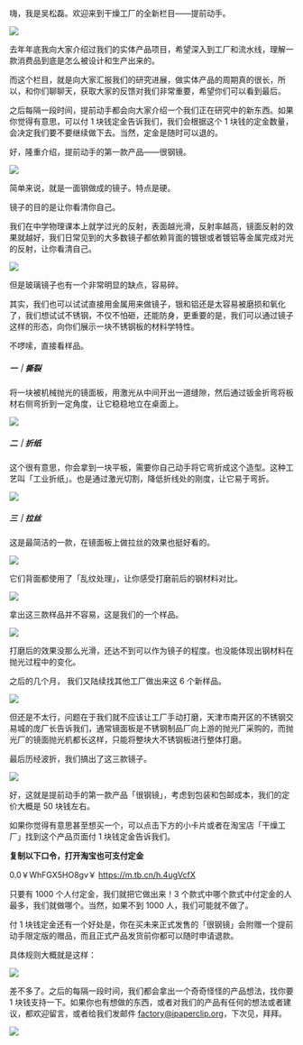 

嗨，我是吴松磊。欢迎来到干燥工厂的全新栏目——提前动手。

![](https://cdn.jsdelivr.net/gh/just-prog/static/img/202108151032869.png)

去年年底我向大家介绍过我们的实体产品项目，希望深入到工厂和流水线，理解一款消费品到底是怎么被设计和生产出来的。

而这个栏目，就是向大家汇报我们的研究进展，做实体产品的周期真的很长，所以，和你们聊聊天，获取大家的反馈对我们非常重要，希望你们可以看到最后。

之后每隔一段时间，提前动手都会向大家介绍一个我们正在研究中的新东西。如果你觉得有意思，可以付 1 块钱定金告诉我们，我们会根据这个 1 块钱的定金数量，会决定我们要不要继续做下去。当然，定金是随时可以退的。

好，隆重介绍，提前动手的第一款产品——很钢镜。

![](https://cdn.jsdelivr.net/gh/just-prog/static/img/202108151032863.png)

简单来说，就是一面钢做成的镜子。特点是硬。

镜子的目的是让你看清你自己。

我们在中学物理课本上就学过光的反射，表面越光滑，反射率越高，镜面反射的效果就越好，我们日常见到的大多数镜子都依赖背面的镀银或者镀铝等金属完成对光的反射，让你看清自己。

![](https://cdn.jsdelivr.net/gh/just-prog/static/img/202108151032043.png)

但是玻璃镜子也有一个非常明显的缺点，容易碎。

其实，我们也可以试试直接用金属用来做镜子，银和铝还是太容易被磨损和氧化了，我们想试试不锈钢，不仅不怕砸，还能防身，更重要的是，我们可以通过镜子这样的形态，向你们展示一块不锈钢板的材料学特性。

不啰嗦，直接看样品。

##### **一｜撕裂**

将一块被机械抛光的镜面板，用激光从中间开出一道缝隙，然后通过钣金折弯将板材右侧弯折到一定角度，让它稳稳地立在桌面上。

![](https://cdn.jsdelivr.net/gh/just-prog/static/img/202108151032211.jpg)

##### **二｜折纸**

这个很有意思，你会拿到一块平板，需要你自己动手将它弯折成这个造型。这种工艺叫「工业折纸」。也是通过激光切割，降低折线处的刚度，让它易于弯折。

![](https://cdn.jsdelivr.net/gh/just-prog/static/img/202108151032354.jpg)

##### **三｜拉丝**

这是最简洁的一款，在镜面板上做拉丝的效果也挺好看的。

![](https://cdn.jsdelivr.net/gh/just-prog/static/img/202108151032402.jpg)

它们背面都使用了「乱纹处理」，让你感受打磨前后的钢材料对比。

![](https://cdn.jsdelivr.net/gh/just-prog/static/img/202108151032846.jpg)

拿出这三款样品并不容易，这是我们的一个样品。

![](https://cdn.jsdelivr.net/gh/just-prog/static/img/202108151033474.jpg)

打磨后的效果没那么光滑，还达不到可以作为镜子的程度。也没能体现出钢材料在抛光过程中的变化。

之后的几个月， 我们又陆续找其他工厂做出来这 6 个新样品。

![](https://cdn.jsdelivr.net/gh/just-prog/static/img/202108151033878.png)

但还是不太行，问题在于我们就不应该让工厂手动打磨，天津市南开区的不锈钢交易城的庞厂长告诉我们，通常镜面板是不锈钢制品厂向上游的抛光厂采购的，而抛光厂的镜面抛光机都长这样，只能将整块大不锈钢板进行整体打磨。

最后历经波折，我们搞出了这三款镜子。

![](https://cdn.jsdelivr.net/gh/just-prog/static/img/202108151033390.jpg)

好，这就是提前动手的第一款产品「很钢镜」，考虑到包装和包邮成本，我们的定价大概是 50 块钱左右。

如果你觉得有意思甚至想买一个，可以点击下方的小卡片或者在淘宝店「干燥工厂」找到这个产品页面付 1 块钱定金告诉我们。

**复制以下口令，打开淘宝也可支付定金**

0.0￥WhFGX5HO8gv￥ https://m.tb.cn/h.4ugVcfX

只要有 1000 个人付定金，我们就把它做出来！3 个款式中哪个款式中付定金的人最多，我们就做哪个。当然，如果不到 1000 人，我们可能就不做了。

付 1 块钱定金还有一个好处是，你在买未来正式发售的「很钢镜」会附赠一个提前动手限定版的赠品，而且正式产品发货前你都可以随时申请退款。

具体规则大概就是这样：

![](https://cdn.jsdelivr.net/gh/just-prog/static/img/202108151033018.jpg)

差不多了。之后的每隔一段时间，我们都会拿出一个奇奇怪怪的产品想法，找你要 1 块钱支持一下。如果你也有想做的东西，或者对我们的产品有任何的想法或者建议，都欢迎留言，或者给我们发邮件 factory@ipaperclip.org，下次见，拜拜。

![](https://cdn.jsdelivr.net/gh/just-prog/static/img/202108151033490.png)

